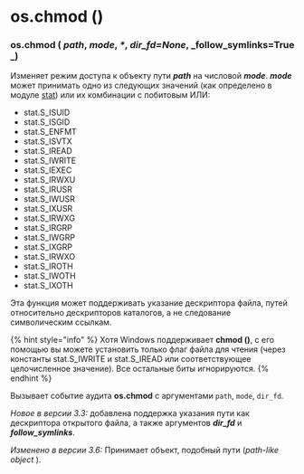 # os.chmod ()

### os.chmod ( _path_, _mode_, _\*_, _dir\_fd=None_, _follow\_symlinks=True _)

Изменяет режим доступа к объекту пути _**path**_ на числовой _**mode**_. _**mode**_ может принимать одно из следующих значений (как определено в модуле [stat](../../../dostup-k-failam-i-papkam/stat.md)) или их комбинации с побитовым ИЛИ:

* stat.S\_ISUID
* stat.S\_ISGID
* stat.S\_ENFMT
* stat.S\_ISVTX
* stat.S\_IREAD
* stat.S\_IWRITE
* stat.S\_IEXEC
* stat.S\_IRWXU
* stat.S\_IRUSR
* stat.S\_IWUSR
* stat.S\_IXUSR
* stat.S\_IRWXG
* stat.S\_IRGRP
* stat.S\_IWGRP
* stat.S\_IXGRP
* stat.S\_IRWXO
* stat.S\_IROTH
* stat.S\_IWOTH
* stat.S\_IXOTH

Эта функция может поддерживать указание дескриптора файла, путей относительно дескрипторов каталогов, а не следование символическим ссылкам.

{% hint style="info" %}
Хотя Windows поддерживает **chmod ()**, с его помощью вы можете установить только флаг файла для чтения (через константы stat.S\_IWRITE и stat.S\_IREAD или соответствующее целочисленное значение). Все остальные биты игнорируются.
{% endhint %}

Вызывает событие аудита **os.chmod** с аргументами `path`, `mode`, `dir_fd`.

_Новое в версии 3.3:_ добавлена поддержка указания пути как дескриптора открытого файла, а также аргументов _**dir\_fd**_ и _**follow\_symlinks**_.

_Изменено в версии 3.6:_ Принимает объект, подобный пути (_path-like object_ ).
